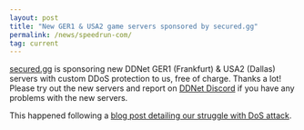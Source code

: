 ```yaml
---
layout: post
title: "New GER1 & USA2 game servers sponsored by secured.gg"
permalink: /news/speedrun-com/
tag: current
---
```


[secured.gg](https://secured.gg/) is sponsoring new DDNet GER1 (Frankfurt) & USA2 (Dallas) servers with custom DDoS protection to us, free of charge. Thanks a lot! Please try out the new servers and report on [DDNet Discord](https://ddnet.tw/discord) if you have any problems with the new servers.

This happened following a [blog post detailing our struggle with DoS attack](https://hookrace.net/blog/dos-attacks-against-online-game/).
